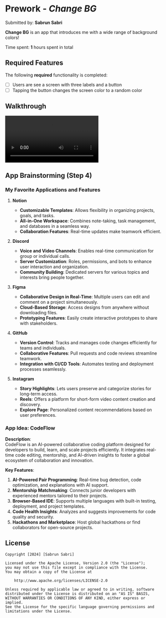 # Prework - *Change BG*

Submitted by: **Sabrun Sabri**

**Change BG** is an app that introduces me with a wide range of background colors! 

Time spent: **1** hours spent in total

## Required Features

The following **required** functionality is completed:

- [ ] Users are see a screen with three labels and a button
- [ ] Tapping the button changes the screen color to a random color

## Walkthrough

![](https://imgur.com/a/8gu94vD.mp4)

## App Brainstorming (Step 4)

### My Favorite Applications and Features

1. **Notion**  
   - **Customizable Templates**: Allows flexibility in organizing projects, goals, and tasks.  
   - **All-in-One Workspace**: Combines note-taking, task management, and databases in a seamless way.  
   - **Collaboration Features**: Real-time updates make teamwork efficient.  

2. **Discord**  
   - **Voice and Video Channels**: Enables real-time communication for group or individual calls.  
   - **Server Customization**: Roles, permissions, and bots to enhance user interaction and organization.  
   - **Community Building**: Dedicated servers for various topics and interests bring people together.  

3. **Figma**  
   - **Collaborative Design in Real-Time**: Multiple users can edit and comment on a project simultaneously.  
   - **Cloud-Based Storage**: Access designs from anywhere without downloading files.  
   - **Prototyping Features**: Easily create interactive prototypes to share with stakeholders.  

4. **GitHub**  
   - **Version Control**: Tracks and manages code changes efficiently for teams and individuals.  
   - **Collaborative Features**: Pull requests and code reviews streamline teamwork.  
   - **Integration with CI/CD Tools**: Automates testing and deployment processes seamlessly.  

5. **Instagram**  
   - **Story Highlights**: Lets users preserve and categorize stories for long-term access.  
   - **Reels**: Offers a platform for short-form video content creation and discovery.  
   - **Explore Page**: Personalized content recommendations based on user preferences.  

### App Idea: **CodeFlow**

**Description**:  
CodeFlow is an AI-powered collaborative coding platform designed for developers to build, learn, and scale projects efficiently. It integrates real-time code editing, mentorship, and AI-driven insights to foster a global ecosystem of collaboration and innovation.

**Key Features**:  
1. **AI-Powered Pair Programming**: Real-time bug detection, code optimization, and explanations with AI support.  
2. **Mentorship Matchmaking**: Connects junior developers with experienced mentors tailored to their projects.  
3. **Browser-Based IDE**: Supports multiple languages with built-in testing, deployment, and project templates.  
4. **Code Health Insights**: Analyzes and suggests improvements for code quality and security.  
5. **Hackathons and Marketplace**: Host global hackathons or find collaborators for open-source projects.

## License

    Copyright [2024] [Sabrun Sabri]

    Licensed under the Apache License, Version 2.0 (the "License");
    you may not use this file except in compliance with the License.
    You may obtain a copy of the License at

        http://www.apache.org/licenses/LICENSE-2.0

    Unless required by applicable law or agreed to in writing, software
    distributed under the License is distributed on an "AS IS" BASIS,
    WITHOUT WARRANTIES OR CONDITIONS OF ANY KIND, either express or implied.
    See the License for the specific language governing permissions and
    limitations under the License.
